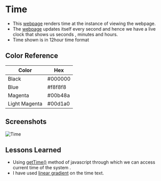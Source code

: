 
#  Time

- This [webpage](https://themohit2003.github.io/Digital-Clock/) renders time at the instance of viewing the webpage.
- The [webpage](https://themohit2003.github.io/Digital-Clock/) updates itself every second and hence we have a live clock that shows us 
    seconds , minutes and hours.
- Time shown is in 12hour time format 


## Color Reference

| Color             | Hex                                                                |
| ----------------- | ------------------------------------------------------------------ |
| Black |  #000000|
| Blue| #f8f8f8 |
|  Magenta | #00b48a |
| Light Magenta | #00d1a0 |


## Screenshots

![Time](https://user-images.githubusercontent.com/99909551/209445480-8850f8f7-a160-4729-8d51-24e920a977e9.png)


## Lessons Learned

- Using [getTime()](https://www.w3schools.com/jsref/jsref_gettime.asp) method of javascript through which we can access current time 
    of the system .
- I have used [linear gradient](https://cssgradient.io/blog/css-gradient-text/) on the time text.

